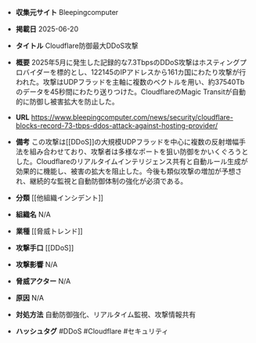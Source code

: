 - **収集元サイト**
Bleepingcomputer

- **掲載日**
2025-06-20

- **タイトル**
Cloudflare防御最大DDoS攻撃

- **概要**
2025年5月に発生した記録的な7.3TbpsのDDoS攻撃はホスティングプロバイダーを標的とし、122145のIPアドレスから161カ国にわたり攻撃が行われた。攻撃はUDPフラッドを主軸に複数のベクトルを用い、約37540Tbのデータを45秒間にわたり送りつけた。CloudflareのMagic Transitが自動的に防御し被害拡大を防止した。

- **URL**
https://www.bleepingcomputer.com/news/security/cloudflare-blocks-record-73-tbps-ddos-attack-against-hosting-provider/

- **備考**
この攻撃は[[DDoS]]の大規模UDPフラッドを中心に複数の反射増幅手法を組み合わせており、攻撃者は多様なポートを狙い防御をかいくぐろうとした。Cloudflareのリアルタイムインテリジェンス共有と自動ルール生成が効果的に機能し、被害の拡大を阻止した。今後も類似攻撃の増加が予想され、継続的な監視と自動防御体制の強化が必須である。

- **分類**
[[他組織インシデント]]

- **組織名**
N/A

- **業種**
[[脅威トレンド]]

- **攻撃手口**
[[DDoS]]

- **攻撃影響**
N/A

- **脅威アクター**
N/A

- **原因**
N/A

- **対処方法**
自動防御強化、リアルタイム監視、攻撃情報共有

- **ハッシュタグ**
#DDoS #Cloudflare #セキュリティ
